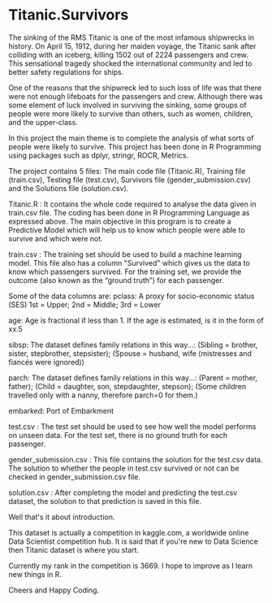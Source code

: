 # Titanic.Survivors

The sinking of the RMS Titanic is one of the most infamous shipwrecks in history.  On April 15, 1912, during her maiden voyage, the Titanic sank after colliding with an iceberg, killing 1502 out of 2224 passengers and crew. This sensational tragedy shocked the international community and led to better safety regulations for ships.  

One of the reasons that the shipwreck led to such loss of life was that there were not enough lifeboats for the passengers and crew. Although there was some element of luck involved in surviving the sinking, some groups of people were more likely to survive than others, such as women, children, and the upper-class.  

In this project the main theme is to complete the analysis of what sorts of people were likely to survive. This project has been done in R Programming using packages such as dplyr, stringr, ROCR, Metrics. 

The project contains 5 files: The main code file (Titanic.R), Training file (train.csv), Testing file (test.csv), Survivors file (gender_submission.csv) and the Solutions file (solution.csv). 

Titanic.R : It contains the whole code required to analyse the data given in train.csv file. The coding has been done in R Programming Language as expressed above. The main objective in this program is to create a Predictive Model which will help us to know which people were able to survive and which were not.

train.csv : The training set should be used to build a machine learning model. This file also has a column "Survived" which gives us the data to know which passengers survived. For the training set, we provide the outcome (also known as the “ground truth”) for each passenger. 

Some of the data columns are:
pclass: A proxy for socio-economic status (SES) 1st = Upper; 2nd = Middle; 3rd = Lower

age: Age is fractional if less than 1. If the age is estimated, is it in the form of xx.5

sibsp: The dataset defines family relations in this way...: (Sibling = brother, sister, stepbrother, stepsister); (Spouse = husband, wife (mistresses and fiancés were ignored))

parch: The dataset defines family relations in this way...: (Parent = mother, father); (Child = daughter, son, stepdaughter, stepson); (Some children travelled only with a nanny, therefore parch=0 for them.)

embarked: Port of Embarkment

test.csv : The test set should be used to see how well the model performs on unseen data. For the test set, there is no ground truth for each passenger.

gender_submission.csv : This file contains the solution for the test.csv data. The solution to whether the people in test.csv survived or not can be checked in gender_submission.csv file.

solution.csv : After completing the model and predicting the test.csv dataset, the solution to that prediction is saved in this file.

Well that's it about introduction.

This dataset is actually a competition in kaggle.com, a worldwide online Data Scientist competition hub. It is said that if you're new to Data Science then Titanic dataset is where you start.

Currently my rank in the competition is 3669. I hope to improve as I learn new things in R.

Cheers and Happy Coding.
